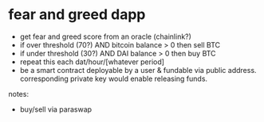 # fear and greed dapp

- get fear and greed score from an oracle (chainlink?)
- if over threshold (70?) AND bitcoin balance > 0 then sell BTC
- if under threshold (30?) AND DAI balance > 0 then buy BTC
- repeat this each dat/hour/[whatever period]
- be a smart contract deployable by a user & fundable via public address. corresponding private key would enable releasing funds.

notes:
- buy/sell via paraswap

